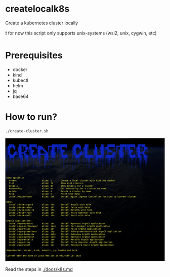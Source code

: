 # createlocalk8s

Create a kubernetes cluster locally

:exclamation: for now this script only supports unix-systems (wsl2, unix, cygwin, etc)

# Prerequisites

- docker
- kind
- kubectl
- helm
- jq
- base64

# How to run?

```bash
./create-cluster.sh
```

![image info](./docs/create-cluster.png)

Read the steps in
[./docs/k8s.md](./docs/k8s.md)
